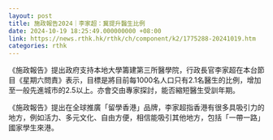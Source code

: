 ```yaml
---
layout: post
title: 施政報告2024｜李家超：冀提升醫生比例
date: 2024-10-19 18:25:49.000000000 +08:00
link: https://news.rthk.hk/rthk/ch/component/k2/1775288-20241019.htm
categories: rthk
---
```


《施政報告》提出政府支持本地大學籌建第三所醫學院，行政長官李家超在本台節目《星期六問責》表示，目標是將目前每1000名人口只有2.1名醫生的比例，增加至一般先進城市的2.5以上。亦會交由專家探討，能否縮短醫生受訓年期。

《施政報告》提出在全球推廣「留學香港」品牌，李家超指香港有很多具吸引力的地方，例如活力、多元文化、自由方便，相信能吸引其他地方，包括「一帶一路」國家學生來港。
